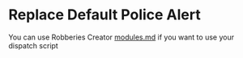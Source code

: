 # Replace Default Police Alert

You can use Robberies Creator [modules.md](../modules.md "mention") if you want to use your dispatch script